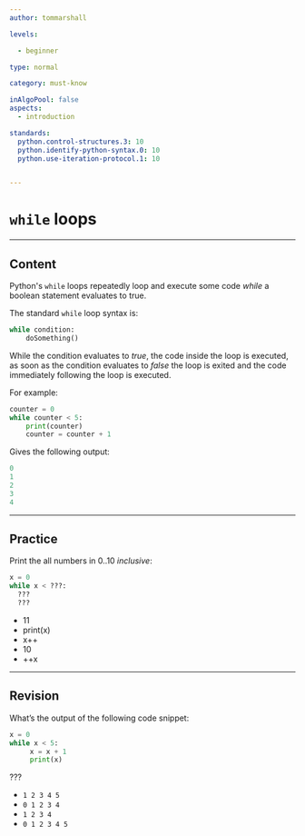 ```yaml
---
author: tommarshall

levels:

  - beginner

type: normal

category: must-know

inAlgoPool: false
aspects:
  - introduction

standards:
  python.control-structures.3: 10
  python.identify-python-syntax.0: 10
  python.use-iteration-protocol.1: 10


---
```


# `while` loops

---
## Content

Python's `while` loops repeatedly loop and execute some code *while* a boolean statement evaluates to true.

The standard `while` loop syntax is:

```python
while condition:
    doSomething()
```

While the condition evaluates to *true*, the code inside the loop is executed, as soon as the condition evaluates to *false* the loop is exited and the code immediately following the loop is executed.

For example:

```python
counter = 0
while counter < 5:
    print(counter)
    counter = counter + 1
```
Gives the following output:

```python
0
1
2
3
4
```

---
## Practice

Print the  all numbers in 0..10 _inclusive_:
```python
x = 0
while x < ???:
  ???
  ???
```

* 11
* print(x)
* x++
* 10
* ++x

---
## Revision

What’s the output of the following code snippet:

```python
x = 0
while x < 5:
     x = x + 1
     print(x)
```
???


* `1 2 3 4 5`
* `0 1 2 3 4`
* `1 2 3 4`
* `0 1 2 3 4 5`
